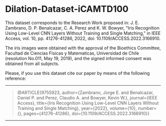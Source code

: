 # Dilation-Dataset-iCAMTD100
This dataset corresponds to the Research Work proposed in: 
J. E. Zambrano, D. P. Benalcazar, C. A. Perez and K. W. Bowyer, "Iris Recognition Using Low-Level CNN Layers Without Training and Single Matching," in IEEE Access, vol. 10, pp. 41276-41286, 2022, doi: 10.1109/ACCESS.2022.3166910.

The iris images were obtained with the approval of the Bioethics Committee, Facultad de Ciencias Fisicas y Matematicas, Universidad de Chile (resolution No.011, May 19, 2019), and the signed informed consent was obtained from all subjects.


Please, if you use this dataset cite our paper by means of the following reference:

---
>@ARTICLE{9755923,
>author={Zambrano, Jorge E. and Benalcazar, Daniel P. and Perez, Claudio A. and Bowyer, Kevin W.},
>journal={IEEE Access}, 
>title={Iris Recognition Using Low-Level CNN Layers Without Training and Single Matching}, 
>year={2022},
>volume={10},
>number={},
>pages={41276-41286},
>doi={10.1109/ACCESS.2022.3166910}}
---

